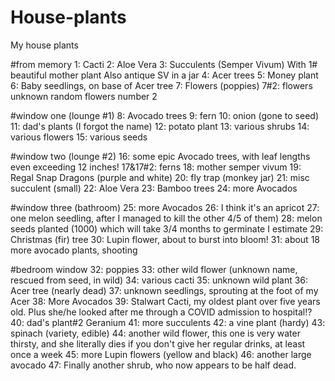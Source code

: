 # House-plants
My house plants

#from memory
1: Cacti
2: Aloe Vera
3: Succulents (Semper Vivum)
With 1# beautiful mother plant
Also antique SV in a jar
4: Acer trees
5: Money plant
6: Baby seedlings, on base of Acer tree
7: Flowers (poppies)
7#2: flowers unknown random flowers number 2

#window one (lounge #1)
8: Avocado trees
9: fern
10: onion (gone to seed)
11: dad's plants (I forgot the name)
12: potato plant
13: various shrubs
14: various flowers
15: various seeds

#window two (lounge #2)
16: some epic Avocado trees, with leaf lengths even exceeding 12 inches!
17&17#2: ferns
18: mother semper vivum
19: Regal Snap Dragons (purple and white)
20: fly trap (monkey jar)
21: misc succulent (small)
22: Aloe Vera
23: Bamboo trees
24: more Avocados

#window three (bathroom)
25: more Avocados
26: I think it's an apricot
27: one melon seedling, after I managed to kill the other 4/5 of them)
28: melon seeds planted (1000) which will take 3/4 months to germinate I estimate
29: Christmas (fir) tree
30: Lupin flower, about to burst into bloom!
31: about 18 more avocado plants, shooting

#bedroom window
32: poppies
33: other wild flower (unknown name, rescued from seed, in wild)
34: various cacti
35: unknown wild plant
36: Acer tree (nearly dead)
37: unknown seedlings, sprouting at the foot of my Acer
38: More Avocados
39: Stalwart Cacti, my oldest plant over five years old. Plus she/he looked after me through a COVID admission to hospital!?
40: dad's plant#2 Geranium
41: more succulents
42: a vine plant (hardy)
43: spinach (variety, edible)
44: another wild flower, this one is very water thirsty, and she literally dies if you don't give her regular drinks, at least once a week
45: more Lupin flowers (yellow and black)
46: another large avocado
47: Finally another shrub, who now appears to be half dead.
